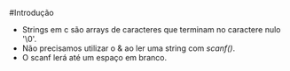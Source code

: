#Introdução

- Strings em c são arrays de caracteres que terminam no caractere nulo '\0'.
- Não precisamos utilizar o & ao ler uma string com *scanf()*.
- O scanf lerá até um espaço em branco.
